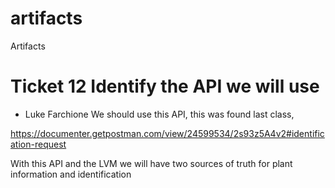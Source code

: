 # artifacts
Artifacts


# Ticket 12 Identify the API we will use
- Luke Farchione
We should use this API, this was found last class,

https://documenter.getpostman.com/view/24599534/2s93z5A4v2#identification-request

With this API and the LVM we will have two sources of truth for plant information and identification
